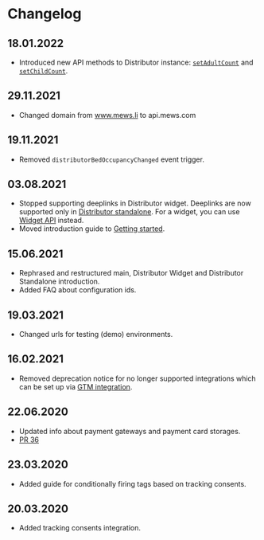 # Changelog

## 18.01.2022

* Introduced new API methods to Distributor instance: [`setAdultCount`](./reference.md#setadultcount-adultcount) and [`setChildCount`](./reference.md#setchildcount-childcount).

## 29.11.2021

* Changed domain from www.mews.li to api.mews.com

## 19.11.2021

* Removed `distributorBedOccupancyChanged` event trigger.

## 03.08.2021

* Stopped supporting deeplinks in Distributor widget. Deeplinks are now supported only in [Distributor standalone](../distributor-standalone/deeplinks.md). For a widget, you can use [Widget API](./reference.md#api-reference) instead.
* Moved introduction guide to [Getting started](./getting-started.md).

## 15.06.2021

* Rephrased and restructured main, Distributor Widget and Distributor Standalone introduction.
* Added FAQ about configuration ids.

## 19.03.2021

* Changed urls for testing (demo) environments.

## 16.02.2021

* Removed deprecation notice for no longer supported integrations which can be set up via [GTM integration](integrations.md#google-tag-manager). 

## 22.06.2020

* Updated info about payment gateways and payment card storages. 
* [PR 36](https://github.com/MewsSystems/gitbook-distributor-guide/pull/36/files)

## 23.03.2020

* Added guide for conditionally firing tags based on tracking consents.

## 20.03.2020

* Added tracking consents integration.
